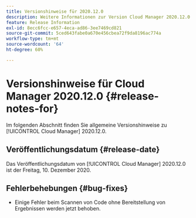 ```yaml
---
title: Versionshinweise für 2020.12.0
description: Weitere Informationen zur Version Cloud Manager 2020.12.0.
feature: Release Information
exl-id: 8ecc6fcc-e657-4eca-ad86-3ee7469cd821
source-git-commit: 5ced643fabe0a670e456cbea72f9da8196ac774a
workflow-type: tm+mt
source-wordcount: '64'
ht-degree: 60%

---
```


# Versionshinweise für Cloud Manager 2020.12.0 {#release-notes-for}

Im folgenden Abschnitt finden Sie allgemeine Versionshinweise zu [!UICONTROL Cloud Manager] 2020.12.0.

## Veröffentlichungsdatum {#release-date}

Das Veröffentlichungsdatum von [!UICONTROL Cloud Manager] 2020.12.0 ist der Freitag, 10. Dezember 2020.

## Fehlerbehebungen {#bug-fixes}

* Einige Fehler beim Scannen von Code ohne Bereitstellung von Ergebnissen werden jetzt behoben.
